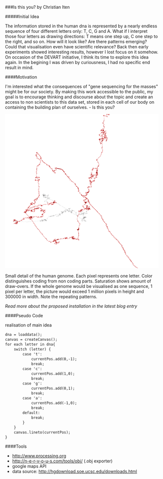###Is this you?
by Christian Iten




#####Initial Idea

The information stored in the human dna is represented by a nearly endless sequence of four different letters only: T, C, G and A. What if I interpret those four letters as drawing directions: T means one step up, C one step to the right, and so on. How will it look like? Are there patterns emerging? Could that visualisation even have scientific relevance?
Back then early experiments showed interesting results, however I lost focus on it somehow. On occasion of the DEVART initiative, I think its time to explore this idea again.
In the begining I was driven by curiousness, I had no specific end result in mind. 

####Motivation

I'm interested what the consequences of "gene sequencing for the masses" might be for our society.
By making this work accessible to the public, my goal is to encourage thinking and discourse about the topic and create an access to non scientists to this data set, stored in each cell of our body on containing the building plan of ourselves. - Is this you? 

![Genes Colored](project_images/projsummary_iten.png "Genes Colored")

Small detail of the human genome. Each pixel represents one letter. Color distinguishes coding from non coding parts. Saturation shows amount of draw-overs. If the whole genome would be visualised as one sequence, 1 pixel per letter, the picture would exceed 1 million pixels in height and 300000 in width. Note the repeating patterns. 

*Read more about the proposed installation in the latest blog entry*


####Pseudo Code 

realisation of main idea

```
dna = loaddata();
canvas = createCanvas();
for each letter in dna{
	switch (letter) {
		case 't':
	  		currentPos.add(0,-1);
	  		break;
		case 'c':
		  	currentPos.add(1,0);
		  	break;
		case 'g':
		  	currentPos.add(0,1);
		  	break;
		case 'a':
		  	currentPos.add(-1,0);
		  	break;  
		default:
		  	break;
		}
	}
	canvas.lineto(currentPos);
}		    
```

####Tools

+ http://www.processing.org 
+ http://n-e-r-v-o-u-s.com/tools/obj/ (.obj exporter)
+ google maps API
+ data source: http://hgdownload.soe.ucsc.edu/downloads.html

